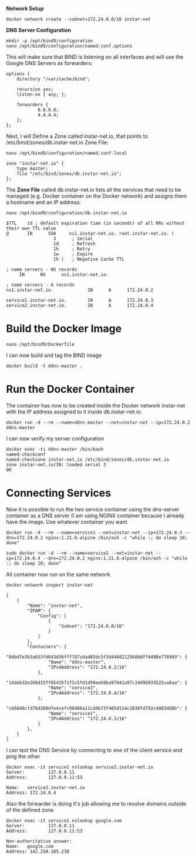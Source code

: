 **Network Setup**
```
docker network create --subnet=172.24.0.0/16 instar-net
```

**DNS Server Configuration**
```
mkdir -p /opt/bind9/configuration
nano /opt/bind9/configuration/named.conf.options
```

This will make sure that BIND is listening on all interfaces and will use the Google DNS Servers as forwarders:
```
options {
    directory "/var/cache/bind";

    recursion yes;
    listen-on { any; };

    forwarders {
            8.8.8.8;
            4.4.4.4;
    };
};
```

Next, I will Define a Zone called instar-net.io, that points to /etc/bind/zones/db.instar-net.io Zone File:
```
nano /opt/bind9/configuration/named.conf.local
```
```
zone "instar-net.io" {
    type master;
    file "/etc/bind/zones/db.instar-net.io";
};
```

The **Zone File** called db.instar-net.io lists all the services that need to be managed (e.g. Docker container on the Docker network) and assigns them a hostname and an IP address:
```
nano /opt/bind9/configuration/db.instar-net.io
```
```
$TTL    1d ; default expiration time (in seconds) of all RRs without their own TTL value
@       IN      SOA     ns1.instar-net.io. root.instar-net.io. (
                  3      ; Serial
                  1d     ; Refresh
                  1h     ; Retry
                  1w     ; Expire
                  1h )   ; Negative Cache TTL

; name servers - NS records
     IN      NS      ns1.instar-net.io.

; name servers - A records
ns1.instar-net.io.             IN      A      172.24.0.2

service1.instar-net.io.        IN      A      172.24.0.3
service2.instar-net.io.        IN      A      172.24.0.4
```

# Build the Docker Image

```
nano /opt/bind9/Dockerfile
```

I can now build and tag the BIND image

```
docker build -t ddns-master .
```

# Run the Docker Container

The container has now to be created inside the Docker network instar-net with the IP address assigned to it inside db.instar-net.io:

```
docker run -d --rm --name=ddns-master --net=instar-net --ip=172.24.0.2 ddns-master
```
I can now verify my server configuration
```
docker exec -ti ddns-master /bin/bash
named-checkconf
named-checkzone instar-net.io /etc/bind/zones/db.instar-net.io
zone instar-net.io/IN: loaded serial 3
OK
```

# Connecting Services
Now it is possible to run the two service container using the dns-server container as a DNS server (I am using NGINX container because I already have the image. Use whatever container you want

```
docker run -d --rm --name=service1 --net=instar-net --ip=172.24.0.3 --dns=172.24.0.2 nginx:1.21.6-alpine /bin/ash -c "while :; do sleep 10; done"
```

```
sudo docker run -d --rm --name=service2 --net=instar-net --ip=172.24.0.4 --dns=172.24.0.2 nginx:1.21.6-alpine /bin/ash -c "while :; do sleep 10; done"
```

All container now run on the same network

```
docker network inspect instar-net

[
    {
        "Name": "instar-net",
        "IPAM": {
            "Config": [
                {
                    "Subnet": "172.24.0.0/16"
                }
            ]
        },
        "Containers": {
            "04bd7e3b3a033fd643d36fff787cda485dc5f3d4468212568b8ff4498e776993": {
                "Name": "ddns-master",
                "IPv4Address": "172.24.0.2/16"
            },
            "14deb32e260d15ff8543571f2c5fd1d99eeb9ba97042a97c34d9b933525ca8aa": {
                "Name": "service2",
                "IPv4Address": "172.24.0.4/16"
            },
            "cb6840cfd76d360dfe4cefc96486a11cd4b73f405d114c2830fd792c4883dd8b": {
                "Name": "service1",
                "IPv4Address": "172.24.0.3/16"
            }
        },
    }
]
```

I can test the DNS Service by connecting to one of the client service and ping the other

```
docker exec -it service1 nslookup service2.instar-net.io                                                         
Server:         127.0.0.11
Address:        127.0.0.11:53

Name:   service2.instar-net.io
Address: 172.24.0.4
```

Also the forwarder is doing it's job allowing me to resolve domains outside of the defined zone

```
docker exec -it service1 nslookup google.com                                                                     
Server:         127.0.0.11
Address:        127.0.0.11:53

Non-authoritative answer:
Name:   google.com
Address: 142.250.185.238
```